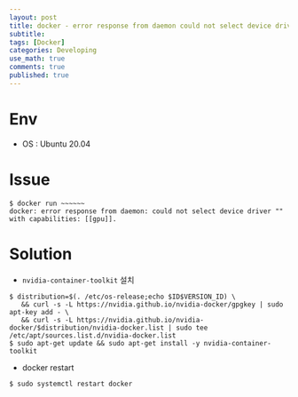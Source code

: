```yaml
---
layout: post
title: docker - error response from daemon could not select device driver "" with capabilities [[gpu]]
subtitle: 
tags: [Docker]
categories: Developing
use_math: true
comments: true
published: true
---
```


# Env

- OS :  Ubuntu 20.04

# Issue

```
$ docker run ~~~~~~
docker: error response from daemon: could not select device driver "" with capabilities: [[gpu]].
```

# Solution

- `nvidia-container-toolkit` 설치 

```
$ distribution=$(. /etc/os-release;echo $ID$VERSION_ID) \
   && curl -s -L https://nvidia.github.io/nvidia-docker/gpgkey | sudo apt-key add - \
   && curl -s -L https://nvidia.github.io/nvidia-docker/$distribution/nvidia-docker.list | sudo tee /etc/apt/sources.list.d/nvidia-docker.list
$ sudo apt-get update && sudo apt-get install -y nvidia-container-toolkit
```

- docker restart

```
$ sudo systemctl restart docker
```